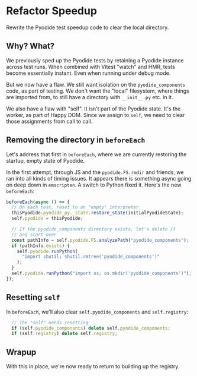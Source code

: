 # Refactor Speedup

Rewrite the Pyodide test speedup code to clear the local directory.

## Why? What?

We previously sped up the Pyodide tests by retaining a Pyodide instance across test runs.
When combined with Vitest "watch" and HMR, tests become essentially instant.
Even when running under debug mode.

But we now have a flaw.
We still want isolation on the `pyodide_components` code, as part of testing.
We don't want the "local" filesystem, where things are imported from, to still have a directory with `__init__.py` etc. in it.

We also have a flaw with "self".
It isn't part of the Pyodide state.
It's the worker, as part of Happy DOM.
Since we assign to `self`, we need to clear those assignments from call to call.

## Removing the directory in `beforeEach`

Let's address that first in `beforeEach`, where we are currently restoring the startup, empty state of Pyodide.

In the first attempt, through JS and the `pyodide.FS.rmdir` and friends, we ran into all kinds of timing issues.
It appears there is something async going on deep down in `emscripten`.
A switch to Python fixed it.
Here's the new `beforeEach`:

```javascript
beforeEach(async () => {
  // On each test, reset to an "empty" interpreter
  thisPyodide.pyodide_py._state.restore_state(initialPyodideState);
  self.pyodide = thisPyodide;

  // If the pyodide_components directory exists, let's delete it
  // and start over
  const pathInfo = self.pyodide.FS.analyzePath("pyodide_components");
  if (pathInfo.exists) {
    self.pyodide.runPython(
      "import shutil; shutil.rmtree('pyodide_components')"
    );
  }
  self.pyodide.runPython("import os; os.mkdir('pyodide_components')");
});
```

## Resetting `self`

In `beforeEach`, we'll also clear `self.pyodide_components` and `self.registry`:

```javascript
  // The "self" needs resetting
  if (self.pyodide_components) delete self.pyodide_components;
  if (self.registry) delete self.registry;
```

## Wrapup

With this in place, we're now ready to return to building up the registry.